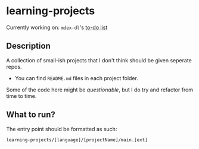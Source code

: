 # learning-projects

Currently working on: `mdex-dl`'s [to-do list](python/mdex-dl/README.md#to-do)

## Description

A collection of small-ish projects that I don't think should be given seperate repos.

- You can find `README.md` files in each project folder.

Some of the code here might be _questionable_, but I do try and refactor from time to time.

## What to run?

The entry point should be formatted as such:

`learning-projects/[language]/[projectName]/main.[ext]`

